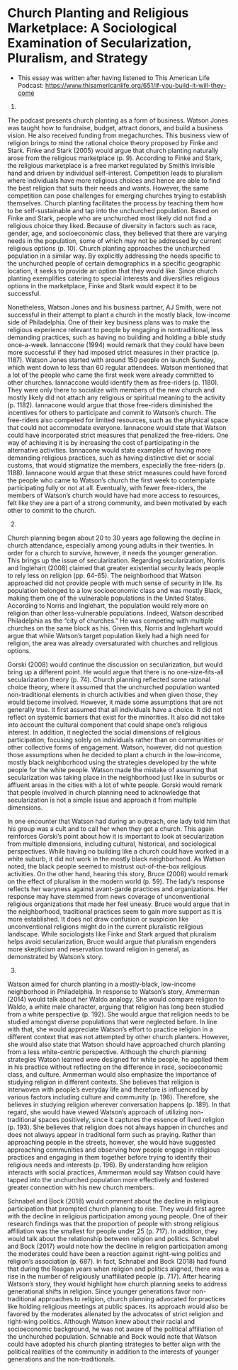 # Church Planting and Religious Marketplace: A Sociological Examination of Secularization, Pluralism, and Strategy
* This essay was written after having listened to This American Life Podcast: <a href="https://www.thisamericanlife.org/651/if-you-build-it-will-they-come" target="_blank" rel="noopener noreferrer">
    https://www.thisamericanlife.org/651/if-you-build-it-will-they-come
  </a>

1.

The podcast presents church planting as a form of business. Watson Jones was taught how to fundraise, budget, attract donors, and build a business vision. He also received funding from megachurches. This business view of religion brings to mind the rational choice theory proposed by Finke and Stark. Finke and Stark (2005) would argue that church planting naturally arose from the religious marketplace (p. 9). According to Finke and Stark, the religious marketplace is a free market regulated by Smith’s invisible hand and driven by individual self-interest. Competition leads to pluralism where individuals have more religious choices and hence are able to find the best religion that suits their needs and wants. However, the same competition can pose challenges for emerging churches trying to establish themselves. Church planting facilitates the process by teaching them how to be self-sustainable and tap into the unchurched population. Based on Finke and Stark, people who are unchurched most likely did not find a religious choice they liked. Because of diversity in factors such as race, gender, age, and socioeconomic class, they believed that there are varying needs in the population, some of which may not be addressed by current religious options (p. 10). Church planting approaches the unchurched population in a similar way. By explicitly addressing the needs specific to the unchurched people of certain demographics in a specific geographic location, it seeks to provide an option that they would like. Since church planting exemplifies catering to special interests and diversifies religious options in the marketplace, Finke and Stark would expect it to be successful.

Nonetheless, Watson Jones and his business partner, AJ Smith, were not successful in their attempt to plant a church in the mostly black, low-income side of Philadelphia. One of their key business plans was to make the religious experience relevant to people by engaging in nontraditional, less demanding practices, such as having no building and holding a bible study once-a-week. Iannaccone (1994) would remark that they could have been more successful if they had imposed strict measures in their practice (p. 1187). Watson Jones started with around 150 people on launch Sunday, which went down to less than 60 regular attendees. Watson mentioned that a lot of the people who came the first week were already committed to other churches. Iannaccone would identify them as free-riders (p. 1180). They were only there to socialize with members of the new church and mostly likely did not attach any religious or spiritual meaning to the activity (p. 1182). Iannacone would argue that those free-riders diminished the incentives for others to participate and commit to Watson’s church. The free-riders also competed for limited resources, such as the physical space that could not accommodate everyone. Iannacone would state that Watson could have incorporated strict measures that penalized the free-riders. One way of achieving it is by increasing the cost of participating in the alternative activities. Iannacone would state examples of having more demanding religious practices, such as having distinctive diet or social customs, that would stigmatize the members, especially the free-riders (p. 1188). Iannacone would argue that these strict measures could have forced the people who came to Watson’s church the first week to contemplate participating fully or not at all. Eventually, with fewer free-riders, the members of Watson’s church would have had more access to resources, felt like they are a part of a strong community, and been motivated by each other to commit to the church. 

2.

Church planning began about 20 to 30 years ago following the decline in church attendance, especially among young adults in their twenties. In order for a church to survive, however, it needs the younger generation. This brings up the issue of secularization. Regarding secularization, Norris and Inglehart (2008) claimed that greater existential security leads people to rely less on religion (pp. 64-65). The neighborhood that Watson approached did not provide people with much sense of security in life. Its population belonged to a low socioeconomic class and was mostly Black, making them one of the vulnerable populations in the United States. According to Norris and Inglehart, the population would rely more on religion than other less-vulnerable populations. Indeed, Watson described Philadelphia as the “city of churches.” He was competing with multiple churches on the same block as his. Given this, Norris and Inglehart would argue that while Watson’s target population likely had a high need for religion, the area was already oversaturated with churches and religious options.
   
Gorski (2008) would continue the discussion on secularization, but would bring up a different point. He would argue that there is no one-size-fits-all secularization theory (p. 74). Church planning reflected some rational choice theory, where it assumed that the unchurched population wanted non-traditional elements in church activities and when given those, they would become involved. However, it made some assumptions that are not generally true. It first assumed that all individuals have a choice. It did not reflect on systemic barriers that exist for the minorities. It also did not take into account the cultural component that could shape one’s religious interest. In addition, it neglected the social dimensions of religious participation, focusing solely on individuals rather than on communities or other collective forms of engagement. Watson, however, did not question those assumptions when he decided to plant a church in the low-income, mostly black neighborhood using the strategies developed by the white people for the white people. Watson made the mistake of assuming that secularization was taking place in the neighborhood just like in suburbs or affluent areas in the cities with a lot of white people. Gorski would remark that people involved in church planning need to acknowledge that secularization is not a simple issue and approach it from multiple dimensions. 

In one encounter that Watson had during an outreach, one lady told him that his group was a cult and to call her when they got a church. This again reinforces Gorski’s point about how it is important to look at secularization from multiple dimensions, including cultural, historical, and sociological perspectives. While having no building like a church could have worked in a white suburb, it did not work in the mostly black neighborhood. As Watson noted, the black people seemed to mistrust out-of-the-box religious activities. On the other hand, hearing this story, Bruce (2008) would remark on the effect of pluralism in the modern world (p. 59). The lady’s response reflects her waryness against avant-garde practices and organizations. Her response may have stemmed from news coverage of unconventional religious organizations that made her feel uneasy. Bruce would argue that in the neighborhood, traditional practices seem to gain more support as it is more established. It does not draw confusion or suspicion like unconventional religions might do in the current pluralistic religious landscape. While sociologists like Finke and Stark argued that pluralism helps avoid secularization, Bruce would argue that pluralism engenders more skepticism and reservation toward religion in general, as demonstrated by Watson’s story. 

3.

Watson aimed for church planting in a mostly-black, low-income neighborhood in Philadelphia. In response to Watson’s story, Ammerman (2014) would talk about her Waldo analogy. She would compare religion to Waldo, a white male character, arguing that religion has long been studied from a white perspective (p. 192). She would argue that religion needs to be studied amongst diverse populations that were neglected before. In line with that, she would appreciate Watson’s effort to practice religion in a different context that was not attempted by other church planters. However, she would also state that Watson should have approached church planting from a less white-centric perspective. Although the church planning strategies Watson learned were designed for white people, he applied them in his practice without reflecting on the difference in race, socioeconomic class, and culture. Ammerman would also emphasize the importance of studying religion in different contexts. She believes that religion is interwoven with people’s everyday life and therefore is influenced by various factors including culture and community (p. 196). Therefore, she believes in studying religion wherever conversation happens (p. 189). In that regard, she would have viewed Watson’s approach of utilizing non-traditional spaces positively, since it captures the essence of lived religion (p. 193). She believes that religion does not always happen in churches and does not always appear in traditional form such as praying. Rather than approaching people in the streets, however, she would have suggested approaching communities and observing how people engage in religious practices and engaging in them together before trying to identify their religious needs and interests (p. 196). By understanding how religion interacts with social practices, Ammerman would say Watson could have tapped into the unchurched population more effectively and fostered greater connection with his new church members.

Schnabel and Bock (2018) would comment about the decline in religious participation that prompted church planning to rise. They would first agree with the decline in religious participation among young people. One of their research findings was that the proportion of people with strong religious affiliation was the smallest for people under 25 (p. 717). In addition, they would talk about the relationship between religion and politics. Schnabel and Bock (2017) would note how the decline in religion participation among the moderates could have been a reaction against right-wing politics and religion’s association (p. 687). In fact, Schnabel and Bock (2018) had found that during the Reagan years when religion and politics aligned, there was a rise in the number of religiously unaffiliated people (p. 717). After hearing Watson’s story, they would highlight how church planning seeks to address generational shifts in religion. Since younger generations favor non-traditional approaches to religion, church planning advocated for practices like holding religious meetings at public spaces. Its approach would also be favored by the moderates alienated by the advocates of strict religion and right-wing politics. Although Watson knew about their racial and socioeconomic background, he was not aware of the political affiliation of the unchurched population. Schnable and Bock would note that Watson could have adopted his church planting strategies to better align with the political realities of the community in addition to the interests of younger generations and the non-traditionals. 
